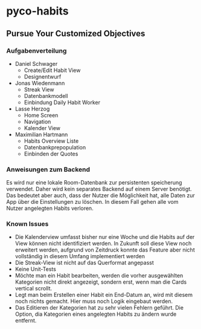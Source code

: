 # pyco-habits
## Pursue Your Customized Objectives
### Aufgabenverteilung
- Daniel Schwager
    - Create/Edit Habit View
    - Designentwurf
- Jonas Wiedenmann
    - Streak View
    - Datenbankmodell
    - Einbindung Daily Habit Worker
- Lasse Herzog
    - Home Screen
    - Navigation
    - Kalender View
- Maximilian Hartmann
    - Habits Overview Liste
    - Datenbankprepopulation
    - Einbinden der Quotes

### Anweisungen zum Backend
Es wird nur eine lokale Room-Datenbank zur persistenten speicherung verwendet. Daher wird kein separates Backend auf einem Server benötigt. Das bedeutet aber auch, dass der Nutzer die Möglichkeit hat, alle Daten zur App über die Einstellungen zu löschen. In diesem Fall gehen alle vom Nutzer angelegten Habits verloren.

### Known Issues
- Die Kalenderview umfasst bisher nur eine Woche und die Habits auf der View können nicht identifiziert werden. In Zukunft soll diese View noch erweitert werden, aufgrund von Zeitdruck konnte das Feature aber nicht vollständig in diesem Umfang implementiert werden
- Die Streak-View ist nicht auf das Querformat angepasst
- Keine Unit-Tests
- Möchte man ein Habit bearbeiten, werden die vorher ausgewählten Kategorien nicht direkt angezeigt, sondern erst, wenn man die Cards vertical scrollt.
- Legt man beim Erstellen einer Habit ein End-Datum an, wird mit diesem noch nichts gemacht. Hier muss noch Logik eingebaut werden.
- Das Editieren der Kategorien hat zu sehr vielen Fehlern geführt. Die Option, dia Kategorien eines angelegten Habits zu ändern wurde entfernt.